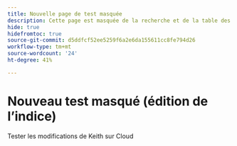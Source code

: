 ```yaml
---
title: Nouvelle page de test masquée
description: Cette page est masquée de la recherche et de la table des matières.
hide: true
hidefromtoc: true
source-git-commit: d5ddfcf52ee5259f6a2e6da155611cc8fe794d26
workflow-type: tm+mt
source-wordcount: '24'
ht-degree: 41%

---
```


# Nouveau test masqué (édition de l’indice)

Tester les modifications de Keith sur Cloud
